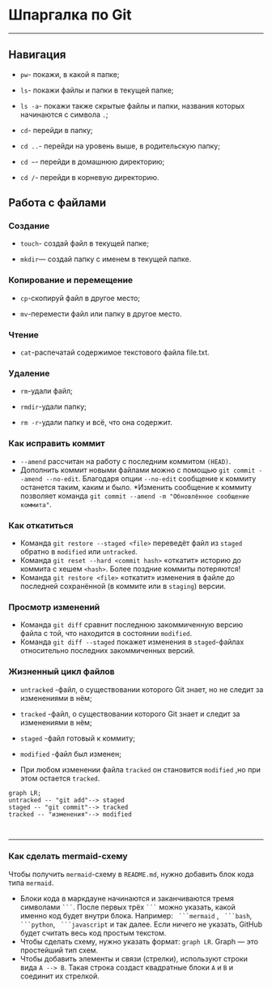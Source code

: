 # **Шпаргалка по Git**
---

## **Навигация**

* `pw`- покажи, в какой я папке;

* `ls`- покажи файлы и папки в текущей папке;

* `ls -a`-  покажи также скрытые файлы и папки, названия которых начинаются с символа `.`;

* `cd`- перейди в папку;

* `cd ..`- перейди на уровень выше, в родительскую папку;

* `cd ~`- перейди в домашнюю директорию;

* `cd /`- перейди в корневую директорию.

## **Работа с файлами**

### **Создание**
* `touch`- создай файл в текущей папке;

* `mkdir`— создай папку с именем в текущей папке.

### **Копирование и перемещение**

* `cp`-скопируй файл в другое место;

* `mv`-перемести файл или папку в другое место.


### **Чтение**

* `cat`-распечатай содержимое текстового файла file.txt.

### **Удаление**

* `rm`-удали файл;

* `rmdir`-удали папку;

* `rm -r`-удали папку и всё, что она содержит.

### **Как исправить коммит**

* `--amend` рассчитан на работу с последним коммитом `(HEAD)`.
* Дополнить коммит новыми файлами можно с помощью `git commit --amend --no-edit`. Благодаря опции `--no-edit` сообщение к коммиту останется таким, каким и было.
*Изменить сообщение к коммиту позволяет команда `git commit --amend -m "Обновлённое сообщение коммита"`.

### **Как откатиться**

* Команда `git restore --staged <file>` переведёт файл из `staged` обратно в `modified` или `untracked`.
* Команда `git reset --hard <commit hash>` «откатит» историю до коммита с хешем `<hash>`. Более поздние коммиты потеряются!
* Команда `git restore <file>` «откатит» изменения в файле до последней сохранённой (в коммите или в `staging`) версии.

### **Просмотр изменений**

* Команда `git diff` сравнит последнюю закоммиченную версию файла с той, что находится в состоянии `modified`.
* Команда `git diff --staged` покажет изменения в `staged`-файлах относительно последних закоммиченных версий.


### **Жизненный цикл файлов**

* `untracked` -файл, о существовании которого Git знает, но не следит за изменениями в нём;

* `tracked` -файл, о существовании которого Git знает и следит за изменениями в нём;

* `staged` -файл готовый к коммиту;

* `modified` -файл был изменен;

* При любом изменении файла `tracked` он становится `modified` ,но при этом остается `tracked`.

```mermaid
graph LR;
untracked -- "git add"--> staged
staged -- "git commit"--> tracked
tracked -- "изменения"--> modified

 
```
---

### **Как сделать mermaid-схему**

Чтобы получить `mermaid`-схему в `README.md`, нужно добавить блок кода типа `mermaid`.

* Блоки кода в маркдауне начинаются и заканчиваются тремя символами ` ``` `. После первых трёх ` ``` ` можно указать, какой именно код будет внутри блока. Например: ` ```mermaid` , ` ```bash`, ` ```python`, ` ```javascript` и так далее. Если ничего не указать, GitHub будет считать весь код простым текстом.
* Чтобы сделать схему, нужно указать формат: `graph LR`. Graph — это простейший тип схем.
* Чтобы добавить элементы и связи (стрелки), используют строки вида `A --> B`. Такая строка создаст квадратные блоки `А` и `B` и соединит их стрелкой.











